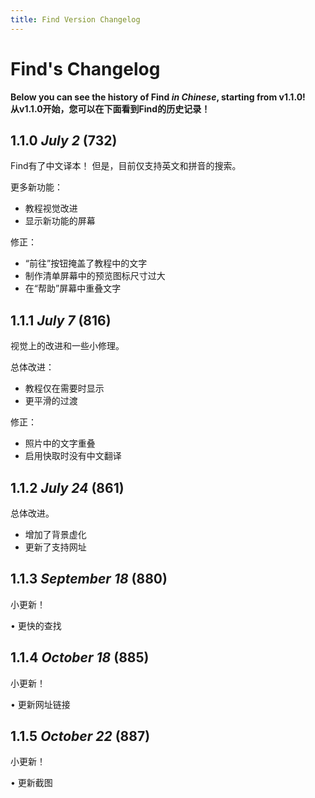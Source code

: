 ```yaml
---
title: Find Version Changelog
---
```

# Find's Changelog
**Below you can see the history of Find _in Chinese_, starting from v1.1.0!**<br>
**从v1.1.0开始，您可以在下面看到Find的历史记录！**


## 1.1.0 _July 2_ (732)

Find有了中文译本！ 但是，目前仅支持英文和拼音的搜索。

更多新功能：
- 教程视觉改进
- 显示新功能的屏幕

修正：
- “前往”按钮掩盖了教程中的文字
- 制作清单屏幕中的预览图标尺寸过大
- 在“帮助”屏幕中重叠文字

## 1.1.1 _July 7_ (816)

视觉上的改进和一些小修理。

总体改进：
- 教程仅在需要时显示
- 更平滑的过渡

修正：
- 照片中的文字重叠
- 启用快取时没有中文翻译


## 1.1.2 _July 24_ (861)

总体改进。
- 增加了背景虚化
- 更新了支持网址

## 1.1.3 _September 18_ (880)

小更新！

• 更快的查找


## 1.1.4 _October 18_ (885)

小更新！

• 更新网址链接

## 1.1.5 _October 22_ (887)

小更新！

• 更新截图
